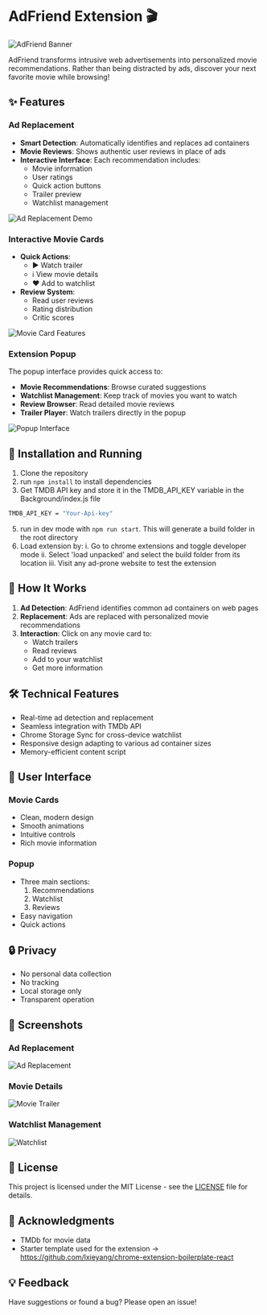 # AdFriend Extension 🎬

![AdFriend Banner](/public/images/adfriend-demo.png)

AdFriend transforms intrusive web advertisements into personalized movie recommendations. Rather than being distracted by ads, discover your next favorite movie while browsing!

## ✨ Features

### Ad Replacement
- **Smart Detection**: Automatically identifies and replaces ad containers
- **Movie Reviews**: Shows authentic user reviews in place of ads
- **Interactive Interface**: Each recommendation includes:
  - Movie information
  - User ratings
  - Quick action buttons
  - Trailer preview
  - Watchlist management

![Ad Replacement Demo](/public/images/ad-replace-demo.png)

### Interactive Movie Cards
- **Quick Actions**:
  - ▶️ Watch trailer
  - ℹ️ View movie details
  - ❤️ Add to watchlist
- **Review System**:
  - Read user reviews
  - Rating distribution
  - Critic scores

![Movie Card Features](/public/images/movie-card-features.png)

### Extension Popup
The popup interface provides quick access to:
- **Movie Recommendations**: Browse curated suggestions
- **Watchlist Management**: Keep track of movies you want to watch
- **Review Browser**: Read detailed movie reviews
- **Trailer Player**: Watch trailers directly in the popup

![Popup Interface](/public/images/popup.png)

## 🚀 Installation and Running 

1. Clone the repository
2. run `npm install` to install dependencies
3. Get TMDB API key and store it in the TMDB_API_KEY variable in the Background/index.js file
```bash
TMDB_API_KEY = "Your-Api-key"
```
5. run in dev mode with `npm run start`. This will generate a build folder in the root directory
6. Load extension by:
  i. Go to chrome extensions and toggle developer mode
  ii. Select 'load unpacked' and select the build folder from its location
  iii. Visit any ad-prone website to test the extension

## 🎯 How It Works

1. **Ad Detection**: AdFriend identifies common ad containers on web pages
2. **Replacement**: Ads are replaced with personalized movie recommendations
3. **Interaction**: Click on any movie card to:
   - Watch trailers
   - Read reviews
   - Add to your watchlist
   - Get more information

## 🛠️ Technical Features

- Real-time ad detection and replacement
- Seamless integration with TMDb API
- Chrome Storage Sync for cross-device watchlist
- Responsive design adapting to various ad container sizes
- Memory-efficient content script

## 🎨 User Interface

### Movie Cards
- Clean, modern design
- Smooth animations
- Intuitive controls
- Rich movie information

### Popup
- Three main sections:
  1. Recommendations
  2. Watchlist
  3. Reviews
- Easy navigation
- Quick actions

## 🔒 Privacy

- No personal data collection
- No tracking
- Local storage only
- Transparent operation

## 📱 Screenshots

### Ad Replacement
![Ad Replacement](/public/images/movie-card-trailer.png)

### Movie Details
![Movie Trailer](/public/images/trailer.png)

### Watchlist Management
![Watchlist](/public/images/watchlist.png)


## 📝 License

This project is licensed under the MIT License - see the [LICENSE](LICENSE) file for details.

## 🙏 Acknowledgments

- TMDb for movie data
- Starter template used for the extension -> https://github.com/lxieyang/chrome-extension-boilerplate-react

## 💡 Feedback

Have suggestions or found a bug? Please open an issue!

